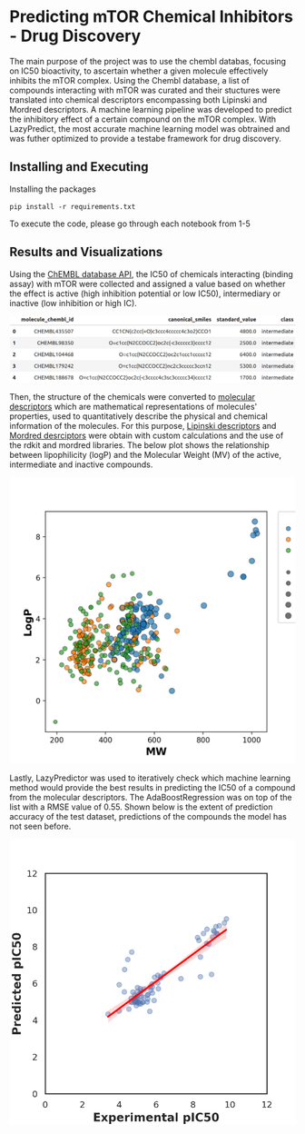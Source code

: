 # Predicting mTOR Chemical Inhibitors - Drug Discovery

The main purpose of the project was to use the chembl databas, focusing on IC50 bioactivity, to ascertain whether a given molecule effectively inhibits the mTOR complex. Using the Chembl database, a list of compounds interacting with mTOR was curated and their stuctures were translated into chemical descriptors encompassing both Lipinski and Mordred descriptors. A machine learning pipeline was developed to predict the inhibitory effect of a certain compound on the mTOR complex. With LazyPredict, the most accurate machine learning model was obtrained and was futher optimized to provide a testabe framework for drug discovery. 


## Installing and Executing

Installing the packages

```
pip install -r requirements.txt
```

To execute the code, please go through each notebook from 1-5

## Results and Visualizations

Using the [ChEMBL database API](https://github.com/chembl/chembl_webresource_client), the IC50 of chemicals interacting (binding assay) with mTOR were collected and assigned a value based on whether the effect is active (high inhibition potential or low IC50), intermediary or inactive (low inhibition or high IC). 

![Image Alt text](/figs/ChEMBLTable.png)


Then, the structure of the chemicals were converted to [molecular descriptors](https://www.sciencedirect.com/topics/medicine-and-dentistry/molecular-descriptor) which are mathematical representations of molecules' properties, used to quantitatively describe the physical and chemical information of the molecules. For this purpose, [Lipinski descriptors](https://www.sciencedirect.com/topics/pharmacology-toxicology-and-pharmaceutical-science/lipinskis-rule-of-five) and [Mordred desrciptors](https://jcheminf.biomedcentral.com/articles/10.1186/s13321-018-0258-y) were obtain with custom calculations and the use of the rdkit and mordred libraries. The below plot shows the relationship between lipophilicity (logP) and the Molecular Weight (MV) of the active, intermediate and inactive compounds.

![Image Alt text](/figs/MVvsLogP.png)

Lastly, LazyPredictor was used to iteratively check which machine learning method would provide the best results in predicting the IC50 of a compound from the molecular descriptors. The AdaBoostRegression was on top of the list with a RMSE value of 0.55. Shown below is the extent of prediction accuracy of the test dataset, predictions of the compounds the model has not seen before.

![Image Alt text](/figs/PredictedvsExperimentalTest.png)

